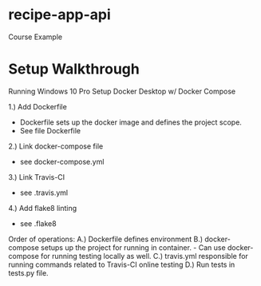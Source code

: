 # recipe-app-api
Course Example

# Setup Walkthrough
Running Windows 10 Pro
Setup Docker Desktop w/ Docker Compose

1.) Add Dockerfile
- Dockerfile sets up the docker image and defines the project scope.
- See file Dockerfile

2.) Link docker-compose file
- see docker-compose.yml

3.) Link Travis-CI
- see .travis.yml

4.) Add flake8 linting
- see .flake8

Order of operations:
A.) Dockerfile defines environment
B.) docker-compose setups up the project for running in container.
    - Can use docker-compose for running testing locally as well.
C.) travis.yml responsible for running commands related to Travis-CI online testing
D.) Run tests in tests.py file.
